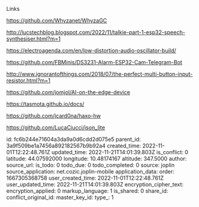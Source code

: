 Links

https://github.com/Whyzanet/WhyzaGC

http://lucstechblog.blogspot.com/2022/11/talkie-part-1-esp32-speech-synthesiser.html?m=1

https://electroagenda.com/en/low-distortion-audio-oscillator-build/

https://github.com/FBMinis/DS3231-Alarm-ESP32-Cam-Telegram-Bot

http://www.ignorantofthings.com/2018/07/the-perfect-multi-button-input-resistor.html?m=1

https://github.com/jomjol/AI-on-the-edge-device

https://tasmota.github.io/docs/


https://github.com/jcard0na/haxo-hw


https://github.com/LucaCiucci/json_lite


id: fc6b244e71604a3da9a0d6cdd2d075e5
parent_id: 3a9f509be1a7456a892182567b9b92a4
created_time: 2022-11-01T12:22:48.761Z
updated_time: 2022-11-21T14:01:39.803Z
is_conflict: 0
latitude: 44.07592000
longitude: 10.48174167
altitude: 347.5000
author: 
source_url: 
is_todo: 0
todo_due: 0
todo_completed: 0
source: joplin
source_application: net.cozic.joplin-mobile
application_data: 
order: 1667305368758
user_created_time: 2022-11-01T12:22:48.761Z
user_updated_time: 2022-11-21T14:01:39.803Z
encryption_cipher_text: 
encryption_applied: 0
markup_language: 1
is_shared: 0
share_id: 
conflict_original_id: 
master_key_id: 
type_: 1